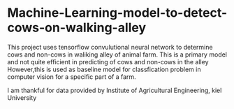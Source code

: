 # Machine-Learning-model-to-detect-cows-on-walking-alley
This project uses tensorflow convulutional neural network to determine cows and non-cows in waliking alley of animal farm.
This is a primary model and not quite efficient in predicting of cows and non-cows in the alley
However,this is used as baseline model for classfication problem in computer vision for a specific part of a farm.

I am thankful for data provided by Institute of Agricultural Engineering, kiel University
